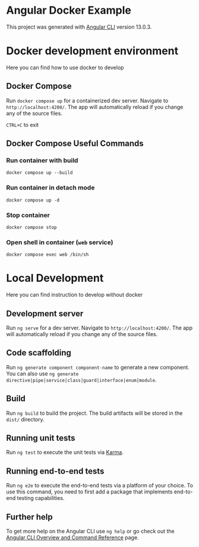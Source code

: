 # Angular Docker Example

This project was generated with [Angular CLI](https://github.com/angular/angular-cli) version 13.0.3.

# Docker development environment

Here you can find how to use docker to develop

## Docker Compose

Run `docker compose up` for a containerized dev server. Navigate to `http://localhost:4200/`. The app will automatically reload if you change any of the source files.

`CTRL+C` to exit

## Docker Compose Useful Commands

### Run container with build
```
docker compose up --build
```

### Run container in detach mode
```
docker compose up -d
```

### Stop container
```
docker compose stop
```

### Open shell in container (`web` service)
```
docker compose exec web /bin/sh
```


# Local Development

Here you can find instruction to develop without docker

## Development server

Run `ng serve` for a dev server. Navigate to `http://localhost:4200/`. The app will automatically reload if you change any of the source files.

## Code scaffolding

Run `ng generate component component-name` to generate a new component. You can also use `ng generate directive|pipe|service|class|guard|interface|enum|module`.

## Build

Run `ng build` to build the project. The build artifacts will be stored in the `dist/` directory.

## Running unit tests

Run `ng test` to execute the unit tests via [Karma](https://karma-runner.github.io).

## Running end-to-end tests

Run `ng e2e` to execute the end-to-end tests via a platform of your choice. To use this command, you need to first add a package that implements end-to-end testing capabilities.

## Further help

To get more help on the Angular CLI use `ng help` or go check out the [Angular CLI Overview and Command Reference](https://angular.io/cli) page.
